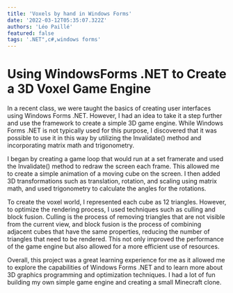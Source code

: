 ```yaml
---
title: 'Voxels by hand in Windows Forms'
date: '2022-03-12T05:35:07.322Z'
authors: 'Léo Paillé'
featured: false
tags: '.NET",c#,windows forms'
---
```


# Using WindowsForms .NET to Create a 3D Voxel Game Engine

In a recent class, we were taught the basics of creating user interfaces using Windows Forms .NET. However, I had an idea to take it a step further and use the framework to create a simple 3D game engine. While Windows Forms .NET is not typically used for this purpose, I discovered that it was possible to use it in this way by utilizing the Invalidate() method and incorporating matrix math and trigonometry.

I began by creating a game loop that would run at a set framerate and used the Invalidate() method to redraw the screen each frame. This allowed me to create a simple animation of a moving cube on the screen. I then added 3D transformations such as translation, rotation, and scaling using matrix math, and used trigonometry to calculate the angles for the rotations.

To create the voxel world, I represented each cube as 12 triangles. However, to optimize the rendering process, I used techniques such as culling and block fusion. Culling is the process of removing triangles that are not visible from the current view, and block fusion is the process of combining adjacent cubes that have the same properties, reducing the number of triangles that need to be rendered. This not only improved the performance of the game engine but also allowed for a more efficient use of resources.

Overall, this project was a great learning experience for me as it allowed me to explore the capabilities of Windows Forms .NET and to learn more about 3D graphics programming and optimization techniques. I had a lot of fun building my own simple game engine and creating a small Minecraft clone.

